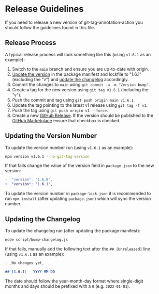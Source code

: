 # Release Guidelines

If you need to release a new version of git-tag-annotation-action you should
follow the guidelines found in this file.

## Release Process

A typical release process will look something like this (using `v1.6.1` as an
example):

1. Switch to the `main` branch and ensure you are up-to-date with origin.
1. [Update the version] in the package manifest and lockfile to "1.6.1"
   (excluding the "v") and [update the changelog] accordingly.
1. Commit the changes to `main` using `git commit -a -m "Version bump"`.
1. Create a tag for the new version using `git tag v1.6.1` (including the "v").
1. Push the commit and tag using `git push origin main v1.6.1`.
1. Update the tag pointing to the latest v1 release using `git tag -f v1`.
1. Push the tag using `git push origin v1 --force`.
1. Create a new [GitHub Release]. If the version should be published to the
   [GitHub Marketplace] ensure that checkbox is checked.

## Updating the Version Number

To update the version number run (using `v1.6.1` as an example):

```sh
npm version v1.6.1 --no-git-tag-version
```

If that fails change the value of the version field in `package.json` to the
new version:

```diff
-  "version": "1.6.0",
+  "version": "1.6.1",
```

To update the version number in `package-lock.json` it is recommended to run
`npm install` (after updating `package.json`) which will sync the version
number.

## Updating the Changelog

To update the changelog run (after updating the package manifest):

```sh
node script/bump-changelog.js
```

If that fails, manually add the following text after the `## [Unreleased]` line
(using `v1.6.1` as an example):

```md
- _No changes yet_

## [1.6.1] - YYYY-MM-DD
```

The date should follow the year-month-day format where single-digit months and
days should be prefixed with a `0` (e.g. `2022-01-01`).

[github marketplace]: https://github.com/marketplace
[github release]: https://docs.github.com/en/repositories/releasing-projects-on-github/managing-releases-in-a-repository
[update the changelog]: #updating-the-changelog
[update the version]: #updating-the-version-number
